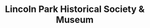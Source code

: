 ---
layout: repo
title: "Lincoln Park Historical Society & Museum"
id: 4099
permalink: repos/4099/
---